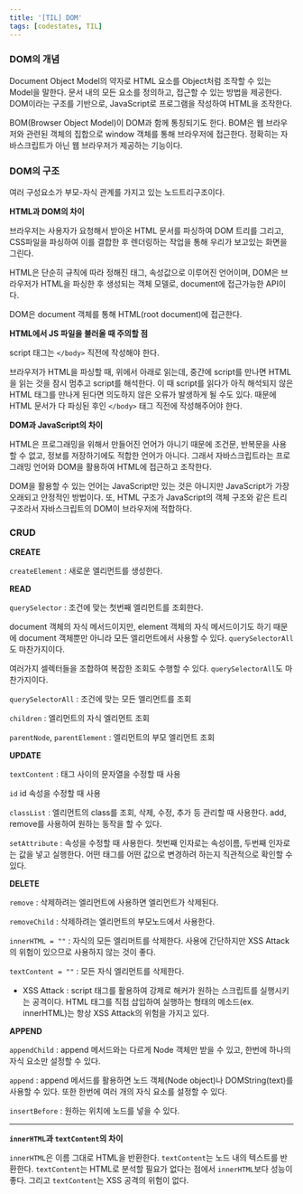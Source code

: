 ```yaml
---
title: '[TIL] DOM'
tags: [codestates, TIL]
---
```


### DOM의 개념

Document Object Model의 약자로 HTML 요소를 Object처럼 조작할 수 있는 Model을 말한다. 문서 내의 모든 요소를 정의하고, 접근할 수 있는 방법을 제공한다. DOM이라는 구조를 기반으로, JavaScript로 프로그램을 작성하여 HTML을 조작한다.

BOM(Browser Object Model)이 DOM과 함께 통칭되기도 한다. BOM은 웹 브라우저와 관련된 객체의 집합으로 window 객체를 통해 브라우저에 접근한다. 정확히는 자바스크립트가 아닌 웹 브라우저가 제공하는 기능이다.

### DOM의 구조

여러 구성요소가 부모-자식 관계를 가지고 있는 노드트리구조이다.

**HTML과 DOM의 차이**

브라우저는 사용자가 요청해서 받아온 HTML 문서를 파싱하여 DOM 트리를 그리고, CSS파일을 파싱하여 이를 결합한 후 렌더링하는 작업을 통해 우리가 보고있는 화면을 그린다.

HTML은 단순히 규칙에 따라 정해진 태그, 속성값으로 이루어진 언어이며, DOM은 브라우저가 HTML을 파싱한 후 생성되는 객체 모델로, document에 접근가능한 API이다.

DOM은 document 객체를 통해 HTML(root document)에 접근한다.

**HTML에서 JS 파일을 불러올 때 주의할 점**

script 태그는 `</body>` 직전에 작성해야 한다.

브라우저가 HTML을 파싱할 때, 위에서 아래로 읽는데, 중간에 script를 만나면 HTML을 읽는 것을 잠시 멈추고 script를 해석한다. 이 때 script를 읽다가 아직 해석되지 않은 HTML 태그를 만나게 된다면 의도하지 않은 오류가 발생하게 될 수도 있다. 때문에 HTML 문서가 다 파싱된 후인 `</body>` 태그 직전에 작성해주어야 한다.

**DOM과 JavaScript의 차이**

HTML은 프로그래밍을 위해서 만들어진 언어가 아니기 때문에 조건문, 반복문을 사용할 수 없고, 정보를 저장하기에도 적합한 언어가 아니다. 그래서 자바스크립트라는 프로그래밍 언어와 DOM을 활용하여 HTML에 접근하고 조작한다.

DOM을 활용할 수 있는 언어는 JavaScript만 있는 것은 아니지만 JavaScript가 가장 오래되고 안정적인 방법이다. 또, HTML 구조가 JavaScript의 객체 구조와 같은 트리구조라서 자바스크립트의 DOM이 브라우저에 적합하다.

### CRUD

**CREATE**

`createElement` : 새로운 엘리먼트를 생성한다.

**READ**

`querySelector` : 조건에 맞는 첫번째 엘리먼트를 조회한다.

document 객체의 자식 메서드이지만, element 객체의 자식 메서드이기도 하기 때문에 document 객체뿐만 아니라 모든 엘리먼트에서 사용할 수 있다. `querySelectorAll`도 마찬가지이다.

여러가지 셀렉터들을 조합하여 복잡한 조회도 수행할 수 있다. `querySelectorAll`도 마찬가지이다.

`querySelectorAll` : 조건에 맞는 모든 엘리먼트를 조회

`children` : 엘리먼트의 자식 엘리먼트 조회

`parentNode`, `parentElement` : 엘리먼트의 부모 엘리먼트 조회

**UPDATE**

`textContent` : 태그 사이의 문자열을 수정할 때 사용

`id` id 속성을 수정할 때 사용

`classList` : 엘리먼트의 class를 조회, 삭제, 수정, 추가 등 관리할 때 사용한다. add, remove를 사용하여 원하는 동작을 할 수 있다.

`setAttribute` : 속성을 수정할 때 사용한다. 첫번째 인자로는 속성이름, 두번째 인자로는 값을 넣고 실행한다. 어떤 태그를 어떤 값으로 변경하려 하는지 직관적으로 확인할 수 있다.

**DELETE**

`remove` : 삭제하려는 엘리먼트에 사용하면 엘리먼트가 삭제된다.

`removeChild` : 삭제하려는 엘리먼트의 부모노드에서 사용한다.

`innerHTML = ""` : 자식의 모든 엘리머트를 삭제한다. 사용에 간단하지만 XSS Attack의 위험이 있으므로 사용하지 않는 것이 좋다.

`textContent = ""` : 모든 자식 엘리먼트를 삭제한다.

- XSS Attack : script 태그를 활용하여 강제로 해커가 원하는 스크립트를 실행시키는 공격이다. HTML 태그를 직접 삽입하여 실행하는 형태의 메소드(ex. innerHTML)는 항상 XSS Attack의 위험을 가지고 있다.

**APPEND**

`appendChild` : append 메서드와는 다르게 Node 객체만 받을 수 있고, 한번에 하나의 자식 요소만 설정할 수 있다.

`append` : append 메서드를 활용하면 노드 객체(Node object)나 DOMString(text)를 사용할 수 있다. 또한 한번에 여러 개의 자식 요소를 설정할 수 있다.

`insertBefore` : 원하는 위치에 노드를 넣을 수 있다.

---

**`innerHTML`과 `textContent`의 차이**

`innerHTML`은 이름 그대로 HTML을 반환한다. `textContent`는 노드 내의 텍스트를 반환한다. `textContent`는 HTML로 분석할 필요가 없다는 점에서 `innerHTML`보다 성능이 좋다. 그리고 `textContent`는 XSS 공격의 위험이 없다.
